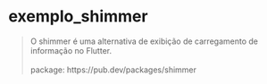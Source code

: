 # exemplo_shimmer


<blockquote>O shimmer é uma alternativa de
exibição de carregamento de informação no
Flutter. </br></br>
  package: https://pub.dev/packages/shimmer
</blockquote>


